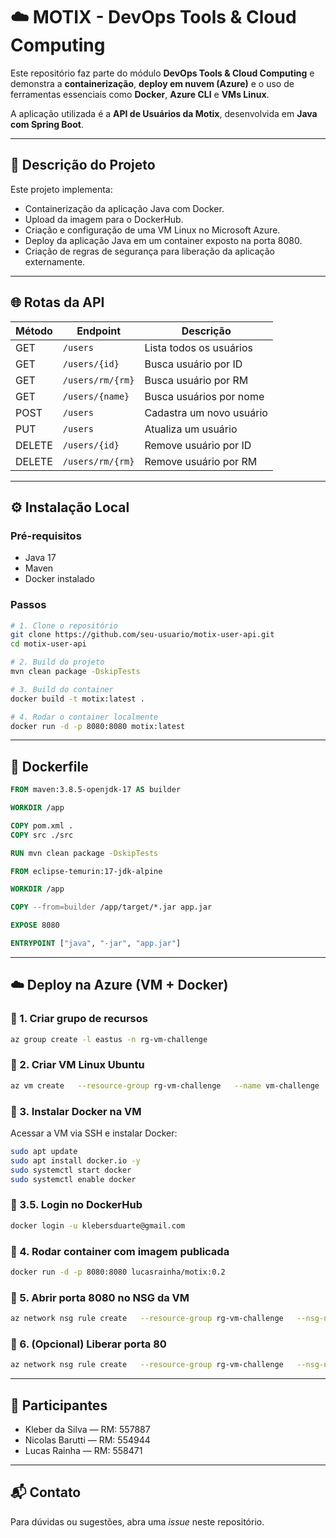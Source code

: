 # ☁️ MOTIX - DevOps Tools & Cloud Computing

Este repositório faz parte do módulo **DevOps Tools & Cloud Computing** e demonstra a **containerização**, **deploy em nuvem (Azure)** e o uso de ferramentas essenciais como **Docker**, **Azure CLI** e **VMs Linux**.

A aplicação utilizada é a **API de Usuários da Motix**, desenvolvida em **Java com Spring Boot**.

---

## 📌 Descrição do Projeto

Este projeto implementa:
- Containerização da aplicação Java com Docker.
- Upload da imagem para o DockerHub.
- Criação e configuração de uma VM Linux no Microsoft Azure.
- Deploy da aplicação Java em um container exposto na porta 8080.
- Criação de regras de segurança para liberação da aplicação externamente.

---

## 🌐 Rotas da API

| Método | Endpoint                      | Descrição                       |
|--------|-------------------------------|----------------------------------|
| GET    | `/users`                      | Lista todos os usuários          |
| GET    | `/users/{id}`                 | Busca usuário por ID             |
| GET    | `/users/rm/{rm}`              | Busca usuário por RM             |
| GET    | `/users/{name}`               | Busca usuários por nome          |
| POST   | `/users`                      | Cadastra um novo usuário         |
| PUT    | `/users`                      | Atualiza um usuário              |
| DELETE | `/users/{id}`                 | Remove usuário por ID            |
| DELETE | `/users/rm/{rm}`              | Remove usuário por RM            |

---

## ⚙️ Instalação Local

### Pré-requisitos

- Java 17
- Maven
- Docker instalado

### Passos

```bash
# 1. Clone o repositório
git clone https://github.com/seu-usuario/motix-user-api.git
cd motix-user-api

# 2. Build do projeto
mvn clean package -DskipTests

# 3. Build do container
docker build -t motix:latest .

# 4. Rodar o container localmente
docker run -d -p 8080:8080 motix:latest
```

---

## 🐳 Dockerfile

```Dockerfile
FROM maven:3.8.5-openjdk-17 AS builder

WORKDIR /app

COPY pom.xml .
COPY src ./src

RUN mvn clean package -DskipTests

FROM eclipse-temurin:17-jdk-alpine

WORKDIR /app

COPY --from=builder /app/target/*.jar app.jar

EXPOSE 8080

ENTRYPOINT ["java", "-jar", "app.jar"]
```

---

## ☁️ Deploy na Azure (VM + Docker)

### 🔷 1. Criar grupo de recursos
```bash
az group create -l eastus -n rg-vm-challenge
```

### 🔷 2. Criar VM Linux Ubuntu
```bash
az vm create   --resource-group rg-vm-challenge   --name vm-challenge   --image Canonical:ubuntu-24_04-lts:minimal:24.04.202505020   --size Standard_B2s   --admin-username admin_fiap   --admin-password admin_fiap@123
```

### 🔷 3. Instalar Docker na VM
Acessar a VM via SSH e instalar Docker:
```bash
sudo apt update
sudo apt install docker.io -y
sudo systemctl start docker
sudo systemctl enable docker
```

### 🔷 3.5. Login no DockerHub
```bash
docker login -u klebersduarte@gmail.com
```

### 🔷 4. Rodar container com imagem publicada
```bash
docker run -d -p 8080:8080 lucasrainha/motix:0.2
```

### 🔷 5. Abrir porta 8080 no NSG da VM
```bash
az network nsg rule create   --resource-group rg-vm-challenge   --nsg-name vm-challengeNSG   --name port_8080   --protocol tcp   --priority 1010   --destination-port-range 8080
```

### 🔷 6. (Opcional) Liberar porta 80
```bash
az network nsg rule create   --resource-group rg-vm-challenge   --nsg-name vm-challengeNSG   --name port_80   --protocol tcp   --priority 1020   --destination-port-range 80
```

---

## 👥 Participantes

- Kleber da Silva — RM: 557887  
- Nicolas Barutti — RM: 554944  
- Lucas Rainha — RM: 558471

---

## 📬 Contato

Para dúvidas ou sugestões, abra uma *issue* neste repositório.
